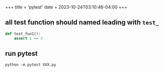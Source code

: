 +++
title = 'pytest'
date = 2023-10-24T03:10:46-04:00
+++

## all test function should named leading with `test_`
```python
def test_fun1():
    assert 1 == 3
```

## run pytest
```
python -m pytest XXX.py
```
